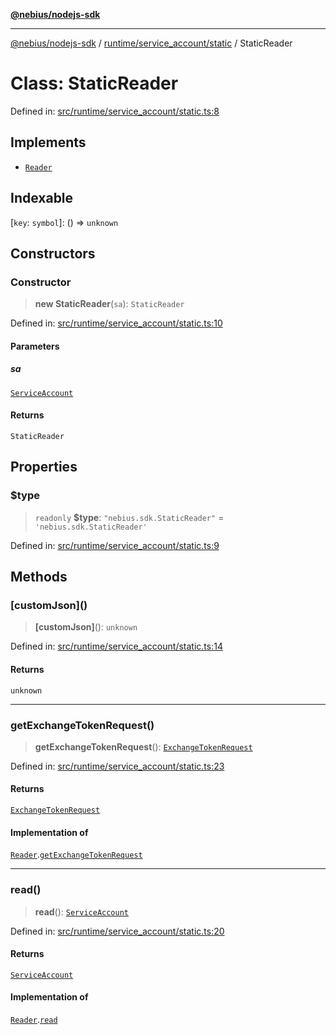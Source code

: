 [**@nebius/nodejs-sdk**](../../../../README.md)

---

[@nebius/nodejs-sdk](../../../../README.md) / [runtime/service_account/static](../README.md) / StaticReader

# Class: StaticReader

Defined in: [src/runtime/service_account/static.ts:8](https://github.com/nebius/nodejs-sdk/blob/b305f8e478cb0251c26d73900b264b3bd9a5cc58/src/runtime/service_account/static.ts#L8)

## Implements

- [`Reader`](../../service_account/interfaces/Reader.md)

## Indexable

\[`key`: `symbol`\]: () => `unknown`

## Constructors

### Constructor

> **new StaticReader**(`sa`): `StaticReader`

Defined in: [src/runtime/service_account/static.ts:10](https://github.com/nebius/nodejs-sdk/blob/b305f8e478cb0251c26d73900b264b3bd9a5cc58/src/runtime/service_account/static.ts#L10)

#### Parameters

##### sa

[`ServiceAccount`](../../service_account/classes/ServiceAccount.md)

#### Returns

`StaticReader`

## Properties

### $type

> `readonly` **$type**: `"nebius.sdk.StaticReader"` = `'nebius.sdk.StaticReader'`

Defined in: [src/runtime/service_account/static.ts:9](https://github.com/nebius/nodejs-sdk/blob/b305f8e478cb0251c26d73900b264b3bd9a5cc58/src/runtime/service_account/static.ts#L9)

## Methods

### \[customJson\]()

> **\[customJson\]**(): `unknown`

Defined in: [src/runtime/service_account/static.ts:14](https://github.com/nebius/nodejs-sdk/blob/b305f8e478cb0251c26d73900b264b3bd9a5cc58/src/runtime/service_account/static.ts#L14)

#### Returns

`unknown`

---

### getExchangeTokenRequest()

> **getExchangeTokenRequest**(): [`ExchangeTokenRequest`](../../../../generated/nebius/iam/v1/interfaces/ExchangeTokenRequest.md)

Defined in: [src/runtime/service_account/static.ts:23](https://github.com/nebius/nodejs-sdk/blob/b305f8e478cb0251c26d73900b264b3bd9a5cc58/src/runtime/service_account/static.ts#L23)

#### Returns

[`ExchangeTokenRequest`](../../../../generated/nebius/iam/v1/interfaces/ExchangeTokenRequest.md)

#### Implementation of

[`Reader`](../../service_account/interfaces/Reader.md).[`getExchangeTokenRequest`](../../service_account/interfaces/Reader.md#getexchangetokenrequest)

---

### read()

> **read**(): [`ServiceAccount`](../../service_account/classes/ServiceAccount.md)

Defined in: [src/runtime/service_account/static.ts:20](https://github.com/nebius/nodejs-sdk/blob/b305f8e478cb0251c26d73900b264b3bd9a5cc58/src/runtime/service_account/static.ts#L20)

#### Returns

[`ServiceAccount`](../../service_account/classes/ServiceAccount.md)

#### Implementation of

[`Reader`](../../service_account/interfaces/Reader.md).[`read`](../../service_account/interfaces/Reader.md#read)
